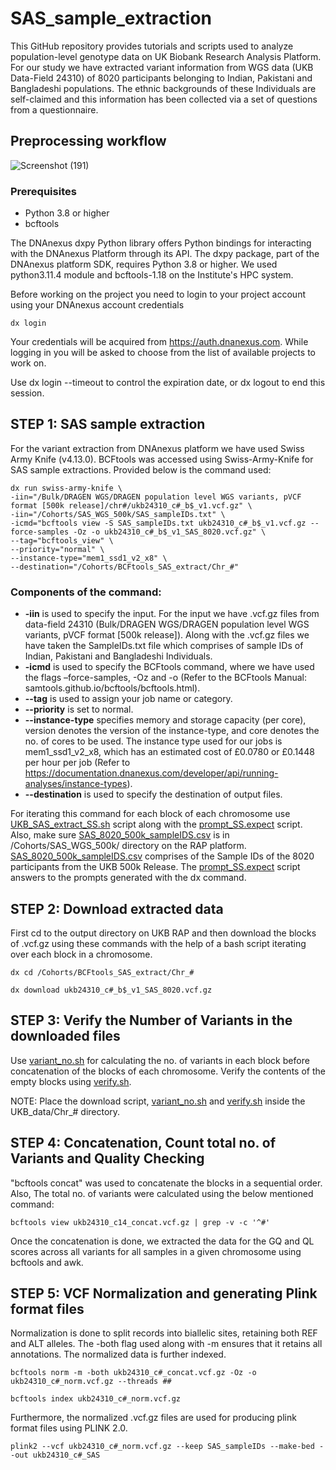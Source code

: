 # SAS_sample_extraction

This GitHub repository provides tutorials and scripts used to analyze population-level genotype data on UK Biobank Research Analysis Platform. For our study we have extracted variant information from WGS data (UKB Data-Field 24310) of 8020 participants belonging to Indian, Pakistani and Bangladeshi populations. The ethnic backgrounds of these Individuals are self-claimed and this information has been collected via a set of questions from a questionnaire. 

## Preprocessing workflow

![Screenshot (191)](https://github.com/user-attachments/assets/9c3feb00-287e-475a-8e05-3668ebf40082)

### Prerequisites

- Python 3.8 or higher
- bcftools

The DNAnexus dxpy Python library offers Python bindings for interacting with the DNAnexus Platform through its API. The dxpy package, part of the DNAnexus platform SDK, requires Python 3.8 or higher. We used python3.11.4 module and bcftools-1.18 on the Institute's HPC system.

Before working on the project you need to login to your project account using your DNAnexus account credentials
```
dx login
```
Your credentials will be acquired from https://auth.dnanexus.com. While logging in you will be asked to choose from the list of available projects to work on.

Use dx login --timeout to control the expiration date, or dx logout to end this session.

## STEP 1: SAS sample extraction

For the variant extraction from DNAnexus platform we have used Swiss Army Knife (v4.13.0). BCFtools was accessed using Swiss-Army-Knife for SAS sample extractions. Provided below is the command used:

```
dx run swiss-army-knife \
-iin="/Bulk/DRAGEN WGS/DRAGEN population level WGS variants, pVCF format [500k release]/chr#/ukb24310_c#_b$_v1.vcf.gz" \
-iin="/Cohorts/SAS_WGS_500k/SAS_sampleIDs.txt" \
-icmd="bcftools view -S SAS_sampleIDs.txt ukb24310_c#_b$_v1.vcf.gz --force-samples -Oz -o ukb24310_c#_b$_v1_SAS_8020.vcf.gz" \ 
--tag="bcftools_view" \
--priority="normal" \
--instance-type="mem1_ssd1_v2_x8" \
--destination="/Cohorts/BCFtools_SAS_extract/Chr_#"
```

### Components of the command: 
-	**-iin** is used to specify the input. For the input we have .vcf.gz files from data-field 24310 (Bulk/DRAGEN WGS/DRAGEN population level WGS variants, pVCF format [500k release]). Along with the .vcf.gz files we have taken the SampleIDs.txt file which comprises of sample IDs of Indian, Pakistani and Bangladeshi Individuals.
-	**-icmd** is used to specify the BCFtools command, where we have used the flags –force-samples, -Oz and -o (Refer to the BCFtools Manual: samtools.github.io/bcftools/bcftools.html).
-	**--tag** is used to assign your job name or category.
-	**--priority** is set to normal.
-	**--instance-type** specifies memory and storage capacity (per core), version denotes the version of the instance-type, and core denotes the no. of cores to be used. The instance type used for our jobs is mem1_ssd1_v2_x8, which has an estimated cost of £0.0780 or £0.1448 per hour per job (Refer to https://documentation.dnanexus.com/developer/api/running-analyses/instance-types).
-	**--destination** is used to specify the destination of output files.

For iterating this command for each block of each chromosome use [UKB_SAS_extract_SS.sh](UKB_SAS_extract_SS.sh) script along with the [prompt_SS.expect](prompt_SS.expect) script. Also, make sure [SAS_8020_500k_sampleIDS.csv](SAS_8020_500k_sampleIDS.csv) is in /Cohorts/SAS_WGS_500k/ directory on the RAP platform. [SAS_8020_500k_sampleIDS.csv](SAS_8020_500k_sampleIDS.csv) comprises of the Sample IDs of the 8020 participants from the UKB 500k Release. The [prompt_SS.expect](prompt_SS.expect) script answers to the prompts generated with the dx command.

## STEP 2: Download extracted data

First cd to the output directory on UKB RAP and then download the blocks of .vcf.gz using these commands with the help of a bash script iterating over each block in a chromosome.
```
dx cd /Cohorts/BCFtools_SAS_extract/Chr_#

dx download ukb24310_c#_b$_v1_SAS_8020.vcf.gz
```

## STEP 3: Verify the Number of Variants in the downloaded files

Use [variant_no.sh](variant_no.sh) for calculating the no. of variants in each block before concatenation of the blocks of each chromosome. Verify the contents of the empty blocks using [verify.sh](verify.sh).

NOTE: Place the download script, [variant_no.sh](variant_no.sh) and [verify.sh](verify.sh) inside the UKB_data/Chr_# directory.

## STEP 4: Concatenation, Count total no. of Variants and Quality Checking

"bcftools concat" was used to concatenate the blocks in a sequential order. Also, The total no. of variants were calculated using the below mentioned command:

```
bcftools view ukb24310_c14_concat.vcf.gz | grep -v -c '^#'
```
Once the concatenation is done, we extracted the data for the GQ and QL scores across all variants for all samples in a given chromosome using bcftools and awk.

## STEP 5: VCF Normalization and generating Plink format files

Normalization is done to split records into biallelic sites, retaining both REF and ALT alleles. The -both flag used along with -m ensures that it retains all annotations. The normalized data is further indexed.

```
bcftools norm -m -both ukb24310_c#_concat.vcf.gz -Oz -o ukb24310_c#_norm.vcf.gz --threads ##

bcftools index ukb24310_c#_norm.vcf.gz
```  
Furthermore, the normalized .vcf.gz files are used for producing plink format files using PLINK 2.0. 

```
plink2 --vcf ukb24310_c#_norm.vcf.gz --keep SAS_sampleIDs --make-bed --out ukb24310_c#_SAS
```
